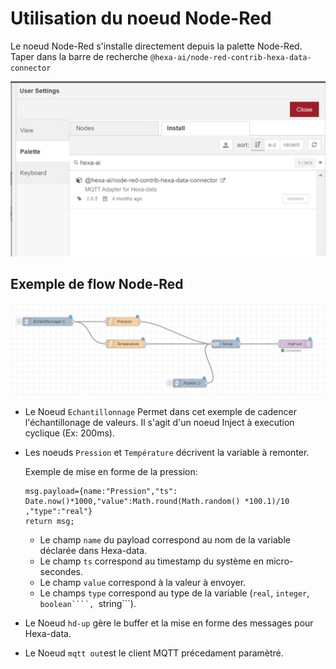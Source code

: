# Utilisation du noeud Node-Red

Le noeud Node-Red s'installe directement depuis la palette Node-Red.
Taper dans la barre de recherche ```@hexa-ai/node-red-contrib-hexa-data-connector```

![palette Node-Red](./_medias/paletteNodeRed.png ':size=50%')

## Exemple de flow Node-Red

![flow Node-Red](./_medias/flowNodeRed.png ':size=70%')

* Le Noeud ```Echantillonnage``` Permet dans cet exemple de cadencer l'échantillonage de valeurs. Il s'agit d'un noeud Inject à execution cyclique (Ex: 200ms).

* Les noeuds ```Pression``` et ```Température``` décrivent la variable à remonter.

    Exemple de mise en forme de la pression:

    ```
    msg.payload={name:"Pression","ts": Date.now()*1000,"value":Math.round(Math.random() *100.1)/10 ,"type":"real"}
    return msg;
    ```

    * Le champ ```name``` du payload correspond au nom de la variable déclarée dans Hexa-data.
    * Le champ ```ts``` correspond au timestamp du système en micro-secondes.
    * Le champ ```value``` correspond à la valeur à envoyer.
    * Le champs ```type``` correspond au type de la variable (```real```, ```integer```, ```boolean````, ```string```).

* Le Noeud ```hd-up``` gère le buffer et la mise en forme des messages pour Hexa-data.
* Le Noeud ```mqtt out```est le client MQTT précedament paramètré.
